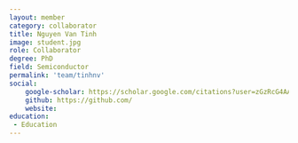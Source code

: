 ```yaml
---
layout: member
category: collaborator
title: Nguyen Van Tinh
image: student.jpg
role: Collaborator
degree: PhD
field: Semiconductor
permalink: 'team/tinhnv'
social:
    google-scholar: https://scholar.google.com/citations?user=zGzRcG4AAAAJ&hl=vi
    github: https://github.com/
    website: 
education:
 - Education
---
```

